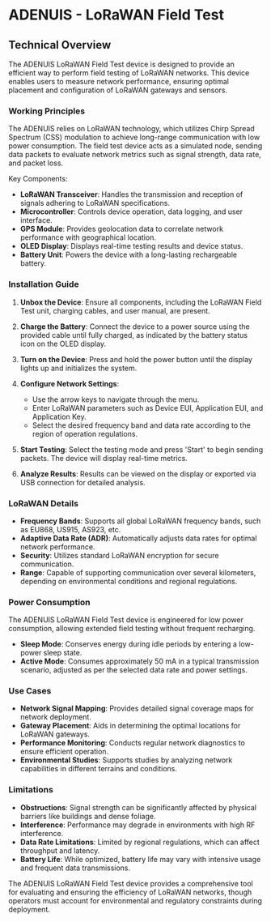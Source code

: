 # ADENUIS - LoRaWAN Field Test

## Technical Overview

The ADENUIS LoRaWAN Field Test device is designed to provide an efficient way to perform field testing of LoRaWAN networks. This device enables users to measure network performance, ensuring optimal placement and configuration of LoRaWAN gateways and sensors.

### Working Principles

The ADENUIS relies on LoRaWAN technology, which utilizes Chirp Spread Spectrum (CSS) modulation to achieve long-range communication with low power consumption. The field test device acts as a simulated node, sending data packets to evaluate network metrics such as signal strength, data rate, and packet loss.

Key Components:
- **LoRaWAN Transceiver**: Handles the transmission and reception of signals adhering to LoRaWAN specifications.
- **Microcontroller**: Controls device operation, data logging, and user interface.
- **GPS Module**: Provides geolocation data to correlate network performance with geographical location.
- **OLED Display**: Displays real-time testing results and device status.
- **Battery Unit**: Powers the device with a long-lasting rechargeable battery.

### Installation Guide

1. **Unbox the Device**: Ensure all components, including the LoRaWAN Field Test unit, charging cables, and user manual, are present.

2. **Charge the Battery**: Connect the device to a power source using the provided cable until fully charged, as indicated by the battery status icon on the OLED display.

3. **Turn on the Device**: Press and hold the power button until the display lights up and initializes the system.

4. **Configure Network Settings**:
   - Use the arrow keys to navigate through the menu.
   - Enter LoRaWAN parameters such as Device EUI, Application EUI, and Application Key.
   - Select the desired frequency band and data rate according to the region of operation regulations.

5. **Start Testing**: Select the testing mode and press 'Start' to begin sending packets. The device will display real-time metrics.

6. **Analyze Results**: Results can be viewed on the display or exported via USB connection for detailed analysis.

### LoRaWAN Details

- **Frequency Bands**: Supports all global LoRaWAN frequency bands, such as EU868, US915, AS923, etc.
- **Adaptive Data Rate (ADR)**: Automatically adjusts data rates for optimal network performance.
- **Security**: Utilizes standard LoRaWAN encryption for secure communication.
- **Range**: Capable of supporting communication over several kilometers, depending on environmental conditions and regional regulations.

### Power Consumption

The ADENUIS LoRaWAN Field Test device is engineered for low power consumption, allowing extended field testing without frequent recharging.

- **Sleep Mode**: Conserves energy during idle periods by entering a low-power sleep state.
- **Active Mode**: Consumes approximately 50 mA in a typical transmission scenario, adjusted as per the selected data rate and power settings.

### Use Cases

- **Network Signal Mapping**: Provides detailed signal coverage maps for network deployment.
- **Gateway Placement**: Aids in determining the optimal locations for LoRaWAN gateways.
- **Performance Monitoring**: Conducts regular network diagnostics to ensure efficient operation.
- **Environmental Studies**: Supports studies by analyzing network capabilities in different terrains and conditions.

### Limitations

- **Obstructions**: Signal strength can be significantly affected by physical barriers like buildings and dense foliage.
- **Interference**: Performance may degrade in environments with high RF interference.
- **Data Rate Limitations**: Limited by regional regulations, which can affect throughput and latency.
- **Battery Life**: While optimized, battery life may vary with intensive usage and frequent data transmissions.

The ADENUIS LoRaWAN Field Test device provides a comprehensive tool for evaluating and ensuring the efficiency of LoRaWAN networks, though operators must account for environmental and regulatory constraints during deployment.